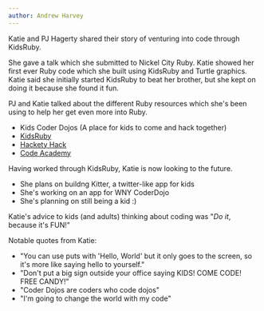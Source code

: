 ```yaml
---
author: Andrew Harvey
---
```


Katie and PJ Hagerty shared their story of venturing into code through KidsRuby.

She gave a talk which she submitted to Nickel City Ruby. Katie showed her first
ever Ruby code which she built using KidsRuby and Turtle graphics. Katie said
she initially started KidsRuby to beat her brother, but she kept on doing it
because she found it fun.

PJ and Katie talked about the different Ruby resources which she's been using to
help her get even more into Ruby.

 - Kids Coder Dojos (A place for kids to come and hack together)
 - [KidsRuby](http://kidsruby.com)
 - [Hackety Hack](http://hackety.com)
 - [Code Academy](http://codeacademy.com)

Having worked through KidsRuby, Katie is now looking to the future.

 - She plans on buildng Kitter, a twitter-like app for kids
 - She's working on an app for WNY CoderDojo
 - She's planning on still being a kid :)

Katie's advice to kids (and adults) thinking about coding was "*Do it*, because
it's FUN!"

Notable quotes from Katie:

  - "You can use puts with 'Hello, World' but it only goes to the screen, so it's more like saying hello to yourself."
  - "Don't put a big sign outside your office saying KIDS! COME CODE! FREE CANDY!"
  - "Coder Dojos are coders who code dojos"
  - "I'm going to change the world with my code"


